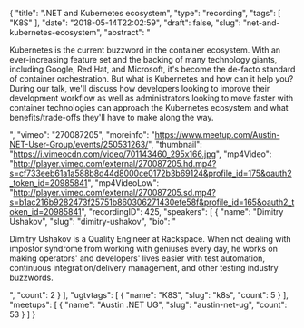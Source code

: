 {
  "title": ".NET and Kubernetes ecosystem",
  "type": "recording",
  "tags": [
    "K8S"
  ],
  "date": "2018-05-14T22:02:59",
  "draft": false,
  "slug": "net-and-kubernetes-ecosystem",
  "abstract": "<p>Kubernetes is the current buzzword in the container ecosystem. With an ever-increasing feature set and the backing of many technology giants, including Google, Red Hat, and Microsoft, it's become the de-facto standard of container orchestration. But what is Kubernetes and how can it help you? During our talk, we'll discuss how developers looking to improve their development workflow as well as administrators looking to move faster with container technologies can approach the Kubernetes ecosystem and what benefits/trade-offs they'll have to make along the way.</p>",
  "vimeo": "270087205",
  "moreinfo": "https://www.meetup.com/Austin-NET-User-Group/events/250531263/",
  "thumbnail": "https://i.vimeocdn.com/video/701143460_295x166.jpg",
  "mp4Video": "http://player.vimeo.com/external/270087205.hd.mp4?s=cf733eeb61a1a588b8d44d8000ce0172b3b69124&profile_id=175&oauth2_token_id=20985841",
  "mp4VideoLow": "http://player.vimeo.com/external/270087205.sd.mp4?s=b1ac216b9282473f25751b860306271430efe58f&profile_id=165&oauth2_token_id=20985841",
  "recordingID": 425,
  "speakers": [
    {
      "name": "Dimitry Ushakov",
      "slug": "dimitry-ushakov",
      "bio": "<p>Dimitry Ushakov is a Quality Engineer at Rackspace. When not dealing with impostor syndrome from working with geniuses every day, he works on making operators' and developers' lives easier with test automation, continuous integration/delivery management, and other testing industry buzzwords.</p>",
      "count": 2
    }
  ],
  "ugtvtags": [
    {
      "name": "K8S",
      "slug": "k8s",
      "count": 5
    }
  ],
  "meetups": [
    {
      "name": "Austin .NET UG",
      "slug": "austin-net-ug",
      "count": 53
    }
  ]
}
